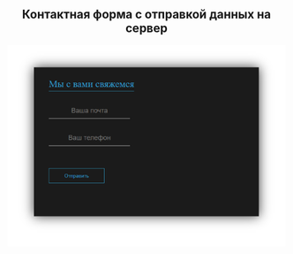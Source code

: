 <div align="center">
  <h2>Контактная форма с отправкой данных на сервер</h2>
  <img src="prev.png">
</div>